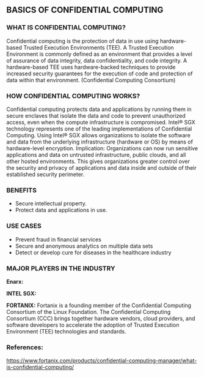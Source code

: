 
## BASICS OF CONFIDENTIAL COMPUTING

### WHAT IS CONFIDENTIAL COMPUTING?
Confidential computing is the protection of data in use using hardware-based Trusted Execution Environments (TEE). 
A Trusted Execution Environment is commonly defined as an environment that provides a level of assurance of data integrity, data confidentiality, and code integrity. A hardware-based TEE uses hardware-backed techniques to provide increased security guarantees for the execution of code and protection of data within that environment. (Confidential Computing Consortium) 


### HOW CONFIDENTIAL COMPUTING WORKS? 
Confidential computing protects data and applications by running them in secure enclaves that isolate the data and code to prevent unauthorized access, even when the compute infrastructure is compromised. Intel® SGX technology represents one of the leading implementations of Confidential Computing. Using Intel® SGX allows organizations to isolate the software and data from the underlying infrastructure (hardware or OS) by means of hardware-level encryption.
Implication: Organizations can now run sensitive applications and data on untrusted infrastructure, public clouds, and all other hosted environments. This gives organizations greater control over the security and privacy of applications and data inside and outside of their established security perimeter. 


### BENEFITS
- Secure intellectual property. 
- Protect data and applications in use. 
 
 
### USE CASES
- Prevent fraud in financial services
- Secure and anonymous analytics on multiple data sets
- Detect or develop cure for diseases in the healthcare industry


### MAJOR PLAYERS IN THE INDUSTRY

**Enarx:**

**INTEL SGX:**

**FORTANIX:** Fortanix is a founding member of the Confidential Computing Consortium of the Linux Foundation. The Confidential Computing Consortium (CCC) brings together hardware vendors, cloud providers, and software developers to accelerate the adoption of Trusted Execution Environment (TEE) technologies and standards. 



### References:
https://www.fortanix.com/products/confidential-computing-manager/what-is-confidential-computing/



